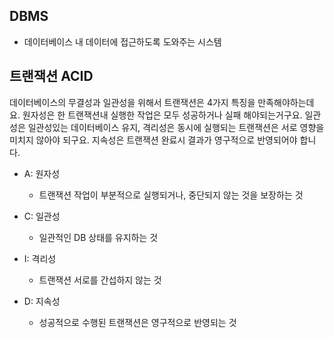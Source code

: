 ## DBMS
- 데이터베이스 내 데이터에 접근하도록 도와주는 시스템

## 트랜잭션 ACID
데이터베이스의 무결성과 일관성을 위해서 트랜잭션은 4가지 특징을 만족해야하는데요. 원자성은 한 트랜잭션내 실행한 작업은 모두 성공하거나 실패 해야되는거구요. 일관성은 일관성있는 데이터베이스 유지, 격리성은 동시에 실행되는 트랜잭션은 서로 영향을 미치지 않아야 되구요. 지속성은 트랜잭션 완료시 결과가 영구적으로 반영되어야 합니다.

- A: 원자성   
  - 트랜잭션 작업이 부분적으로 실행되거나, 중단되지 않는 것을 보장하는 것

- C: 일관성
  - 일관적인 DB 상태를 유지하는 것

- I: 격리성
  - 트랜잭션 서로를 간섭하지 않는 것

- D: 지속성
  - 성공적으로 수행된 트랜잭션은 영구적으로 반영되는 것  
